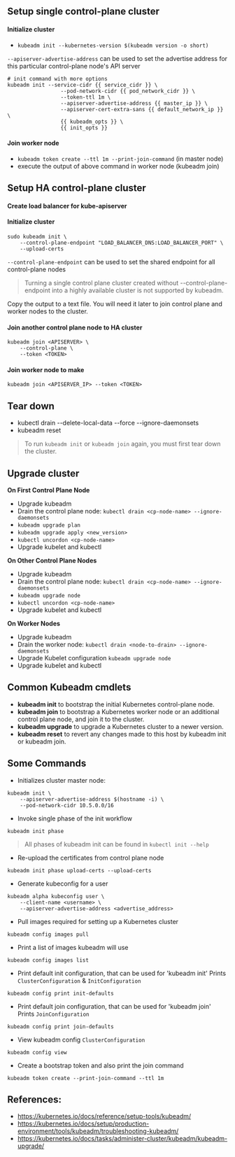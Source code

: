 ## Setup single control-plane cluster

#### Initialize cluster
- `kubeadm init --kubernetes-version $(kubeadm version -o short)`

`--apiserver-advertise-address` can be used to set the advertise address for this particular control-plane node's API server

```
# init command with more options
kubeadm init --service-cidr {{ service_cidr }} \
                 --pod-network-cidr {{ pod_network_cidr }} \
                 --token-ttl 1m \
                 --apiserver-advertise-address {{ master_ip }} \
                 --apiserver-cert-extra-sans {{ default_network_ip }} \
                 {{ kubeadm_opts }} \
                 {{ init_opts }}
```

#### Join worker node
- `kubeadm token create --ttl 1m --print-join-command` (in master node) 
- execute the output of above command in worker node (kubeadm join)

## Setup HA control-plane cluster
#### Create load balancer for kube-apiserver

#### Initialize cluster
```
sudo kubeadm init \
    --control-plane-endpoint "LOAD_BALANCER_DNS:LOAD_BALANCER_PORT" \
    --upload-certs
```
`--control-plane-endpoint` can be used to set the shared endpoint for all control-plane nodes

> Turning a single control plane cluster created without --control-plane-endpoint into a highly available cluster is not supported by kubeadm.

Copy the output to a text file. You will need it later to join control plane and worker nodes to the cluster.

#### Join another control plane node to HA cluster
```
kubeadm join <APISERVER> \
    --control-plane \
    --token <TOKEN>
```

#### Join worker node to make
```
kubeadm join <APISERVER_IP> --token <TOKEN>
```

## Tear down
- kubectl drain <node name> --delete-local-data --force --ignore-daemonsets
- kubeadm reset

> To run `kubeadm init` or `kubeadm join` again, you must first tear down the cluster.

## Upgrade cluster

**On First Control Plane Node**
- Upgrade kubeadm
- Drain the control plane node: 
`kubectl drain <cp-node-name> --ignore-daemonsets`
- `kubeadm upgrade plan`
- `kubeadm upgrade apply <new_version>`
- `kubectl uncordon <cp-node-name>`
- Upgrade kubelet and kubectl

**On Other Control Plane Nodes**
- Upgrade kubeadm
- Drain the control plane node: 
`kubectl drain <cp-node-name> --ignore-daemonsets`
- `kubeadm upgrade node`
- `kubectl uncordon <cp-node-name>`
- Upgrade kubelet and kubectl

**On Worker Nodes**
- Upgrade kubeadm
- Drain the worker node: 
`kubectl drain <node-to-drain> --ignore-daemonsets`
- Upgrade Kubelet configuration
`kubeadm upgrade node`
- Upgrade kubelet and kubectl

## Common Kubeadm cmdlets
- **kubeadm init** to bootstrap the initial Kubernetes control-plane node.
- **kubeadm join** to bootstrap a Kubernetes worker node or an additional control plane node, and join it to the cluster.
- **kubeadm upgrade** to upgrade a Kubernetes cluster to a newer version.
- **kubeadm reset** to revert any changes made to this host by kubeadm init or kubeadm join.

## Some Commands
* Initializes cluster master node:
```
kubeadm init \
    --apiserver-advertise-address $(hostname -i) \
    --pod-network-cidr 10.5.0.0/16
```
* Invoke single phase of the init workflow
```
kubeadm init phase
```
> All phases of kubeadm init can be found in `kubectl init --help`
* Re-upload the certificates from control plane node
```
kubeadm init phase upload-certs --upload-certs
```
* Generate kubeconfig for a user
```
kubeadm alpha kubeconfig user \
    --client-name <username> \
    --apiserver-advertise-address <advertise_address>
```
* Pull images required for setting up a Kubernetes cluster
```
kubeadm config images pull
```
* Print a list of images kubeadm will use
```
kubeadm config images list
```
* Print default init configuration, that can be used for 'kubeadm init'
Prints `ClusterConfiguration` & `InitConfiguration`
```
kubeadm config print init-defaults
```
* Print default join configuration, that can be used for 'kubeadm join' 
Prints `JoinConfiguration`
```
kubeadm config print join-defaults
```
* View kubeadm config `ClusterConfiguration`
```
kubeadm config view
```
* Create a bootstrap token and also print the join command
```
kubeadm token create --print-join-command --ttl 1m
```


## References:
- https://kubernetes.io/docs/reference/setup-tools/kubeadm/
- https://kubernetes.io/docs/setup/production-environment/tools/kubeadm/troubleshooting-kubeadm/
- https://kubernetes.io/docs/tasks/administer-cluster/kubeadm/kubeadm-upgrade/